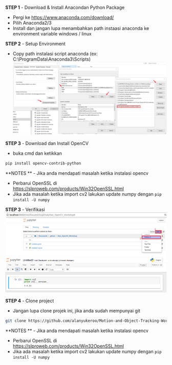 **STEP 1** - Download & Install Anacondan Python Package
- Pergi ke https://www.anaconda.com/download/
- Pilih Anaconda2/3
- Install dan jangan lupa menambahkan path instaasi anaconda ke environment variable windows / linux

**STEP 2** - Setup Environment
- Copy path instalasi script anaconda (ex: C:\ProgramData\Anaconda3\Scripts)
![Verifikasi](./media/README/environment.png)

**STEP 3** - Download dan Install OpenCV
- buka cmd dan ketikkan
```bash 
pip install opencv-contrib-python
```
**NOTES ** - Jika anda mendapati masalah ketika instalasi opencv
- Perbarui OpenSSL di https://slproweb.com/products/Win32OpenSSL.html
- Jika ada masalah ketika import cv2 lakukan update numpy dengan
``
pip install -U numpy
``

**STEP 3** - Verifikasi
![Verifikasi](./media/README/verifikasi1.png)
![Verifikasi](./media/README/verifikasi2.png)

 **STEP 4** - Clone project  
 - Jangan lupa clone projek ini, jika anda sudah mempunyai git 
 ``` bash 
 git clone https://github.com/alanyukeroo/Motion-and-Object-Tracking-Workshop/ 
 ```

**NOTES ** - Jika anda mendapati masalah ketika instalasi opencv
- Perbarui OpenSSL di https://slproweb.com/products/Win32OpenSSL.html
- Jika ada masalah ketika import cv2 lakukan update numpy dengan
``
pip install -U numpy
``
